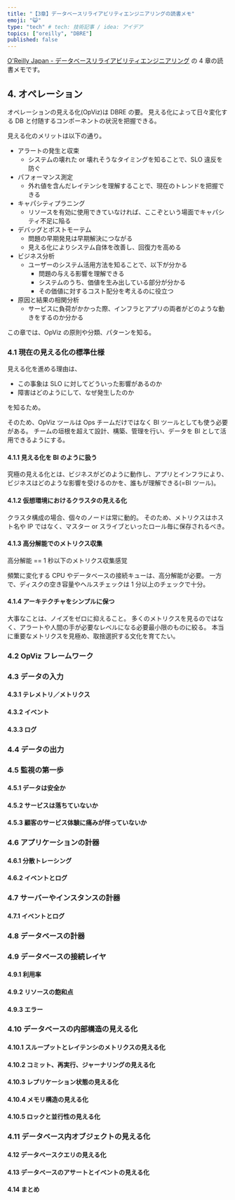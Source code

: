 ```yaml
---
title: "【3章】データベースリライアビリティエンジニアリングの読書メモ"
emoji: "😺"
type: "tech" # tech: 技術記事 / idea: アイデア
topics: ["oreilly", "DBRE"]
published: false
---
```


[O'Reilly Japan - データベースリライアビリティエンジニアリング](https://www.oreilly.co.jp/books/9784873119403/) の 4 章の読書メモです。

## 4. オペレーション

オペレーションの見える化(OpViz)は DBRE の要。
見える化によって日々変化する DB と付随するコンポーネントの状況を把握できる。

見える化のメリットは以下の通り。

- アラートの発生と収束
  - システムの壊れた or 壊れそうなタイミングを知ることで、SLO 違反を防ぐ
- パフォーマンス測定
  - 外れ値を含んだレイテンシを理解することで、現在のトレンドを把握できる
- キャパシティプラニング
  - リソースを有効に使用できていなければ、ここぞという場面でキャパシティ不足に陥る
- デバッグとポストモーテム
  - 問題の早期発見は早期解決につながる
  - 見える化によりシステム自体を改善し、回復力を高める
- ビジネス分析
  - ユーザーのシステム活用方法を知ることで、以下が分かる
    - 問題の与える影響を理解できる
    - システムのうち、価値を生み出している部分が分かる
    - その価値に対するコスト配分を考えるのに役立つ
- 原因と結果の相関分析
  - サービスに負荷がかかった際、インフラとアプリの両者がどのような動きをするのか分かる

この章では、OpViz の原則や分類、パターンを知る。

### 4.1 現在の見える化の標準仕様

見える化を進める理由は、

- この事象は SLO に対してどういった影響があるのか
- 障害はどのようにして、なぜ発生したのか

を知るため。

そのため、OpViz ツールは Ops チームだけではなく BI ツールとしても使う必要がある。
チームの垣根を超えて設計、構築、管理を行い、データを BI として活用できるようにする。

#### 4.1.1 見える化を BI のように扱う

究極の見える化とは、ビジネスがどのように動作し、アプリとインフラにより、ビジネスはどのような影響を受けるのかを、誰もが理解できる(=BI ツール)。

#### 4.1.2 仮想環境におけるクラスタの見える化

クラスタ構成の場合、個々のノードは常に動的。
そのため、メトリクスはホスト名や IP ではなく、マスター or スライブといったロール毎に保存されるべき。

#### 4.1.3 高分解能でのメトリクス収集

高分解能 == 1 秒以下のメトリクス収集感覚

頻繁に変化する CPU やデータベースの接続キューは、高分解能が必要。
一方で、ディスクの空き容量やヘルスチェックは 1 分以上のチェックで十分。

#### 4.1.4 アーキテクチャをシンプルに保つ

大事なことは、ノイズをゼロに抑えること。
多くのメトリクスを見るのではなく、アラートや人間の手が必要なレベルになる必要最小限のものに絞る。
本当に重要なメトリクスを見極め、取捨選択する文化を育てたい。

### 4.2 OpViz フレームワーク

### 4.3 データの入力

#### 4.3.1 テレメトリ／メトリクス

#### 4.3.2 イベント

#### 4.3.3 ログ

### 4.4 データの出力

### 4.5 監視の第一歩

#### 4.5.1 データは安全か

#### 4.5.2 サービスは落ちていないか

#### 4.5.3 顧客のサービス体験に痛みが伴っていないか

### 4.6 アプリケーションの計器

#### 4.6.1 分散トレーシング

#### 4.6.2 イベントとログ

### 4.7 サーバーやインスタンスの計器

#### 4.7.1 イベントとログ

### 4.8 データベースの計器

### 4.9 データベースの接続レイヤ

#### 4.9.1 利用率

#### 4.9.2 リソースの飽和点

#### 4.9.3 エラー

### 4.10 データベースの内部構造の見える化

#### 4.10.1 スループットとレイテンシのメトリクスの見える化

#### 4.10.2 コミット、再実行、ジャーナリングの見える化

#### 4.10.3 レプリケーション状態の見える化

#### 4.10.4 メモリ構造の見える化

#### 4.10.5 ロックと並行性の見える化

### 4.11 データベース内オブジェクトの見える化

#### 4.12 データベースクエリの見える化

#### 4.13 データベースのアサートとイベントの見える化

#### 4.14 まとめ
